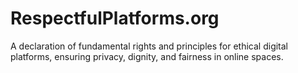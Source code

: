 # RespectfulPlatforms.org

A declaration of fundamental rights and principles for ethical digital platforms, ensuring privacy, dignity, and fairness in online spaces.